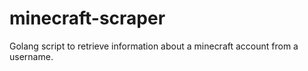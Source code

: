 # minecraft-scraper
Golang script to retrieve information about a minecraft account from a username.
